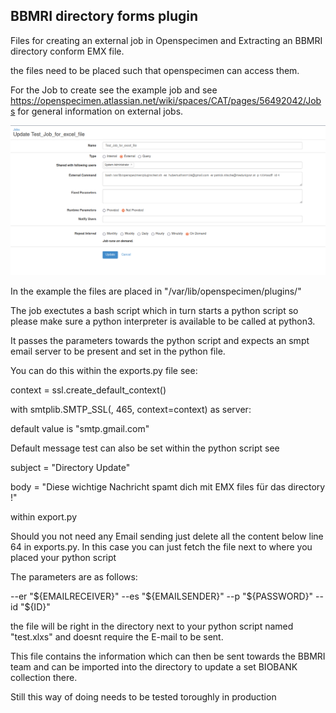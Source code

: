 ## BBMRI directory forms plugin

Files for creating an external job in Openspecimen and Extracting an BBMRI directory conform EMX file.

the files need to be placed such that openspecimen can access them.

For the Job to create see the example job and see https://openspecimen.atlassian.net/wiki/spaces/CAT/pages/56492042/Jobs for general information on external jobs.

![Example Job](Job.png)

In the example the files are placed in "/var/lib/openspecimen/plugins/"

The job exectutes a bash script which in turn starts a python script so please make sure a python interpreter is available to be called at python3.

It passes the parameters towards the python script and expects an smpt email server to be present and set in the python file.

You can do this within the exports.py file see:

context = ssl.create_default_context()

with smtplib.SMTP_SSL(<your-server-here>, 465, context=context) as server:

default value is "smtp.gmail.com"
  
Default message test can also be set within the python script see
  
subject = "Directory Update"

body = "Diese wichtige Nachricht spamt dich mit EMX files für das directory !"
  
within export.py
  
Should you not need any Email sending just delete all the content below line 64 in exports.py. In this case you can just fetch the file next to where you placed your python script
  
The parameters are as follows:

--er "${EMAILRECEIVER}"  --es "${EMAILSENDER}" --p "${PASSWORD}" --id "${ID}"
  
the file will be right in the directory next to your python script named "test.xlxs" and doesnt require the E-mail to be sent.

This file contains the information which can then be sent towards the BBMRI team and can be imported into the directory to update a set BIOBANK collection there.

Still this way of doing needs to be tested toroughly in production 

